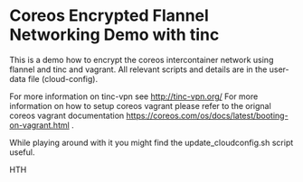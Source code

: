 # Coreos Encrypted Flannel Networking Demo with tinc

This is a demo how to encrypt the coreos intercontainer network using flannel and tinc and vagrant.
All relevant scripts and details are in the user-data file (cloud-config).

For more information on tinc-vpn see http://tinc-vpn.org/
For more information on how to setup coreos vagrant please refer to the orignal coreos vagrant documentation https://coreos.com/os/docs/latest/booting-on-vagrant.html .

While playing around with it you might find the update_cloudconfig.sh script useful.

HTH
